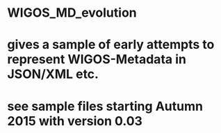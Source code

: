 # WIGOS_MD_evolution
# gives a sample of early attempts to represent WIGOS-Metadata in JSON/XML etc. 
#
# see sample files starting Autumn 2015 with version 0.03 
